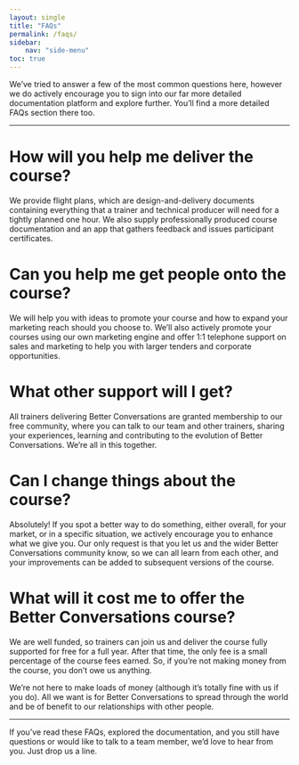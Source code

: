 ```yaml
---
layout: single
title: "FAQs"
permalink: /faqs/
sidebar:
    nav: "side-menu"
toc: true
---
```

<!-- TO DO

- Update for this:

I Know What You Are Thinking Stories - A dedicated FAQ or “Common Questions” page could be added to the website to address common concerns or objections that people may have about the foundation’s work. This could include information about how the foundation operates, where funding comes from, or how individuals or organizations can get involved.

-->

<!--summary: This is a summary of what this page contains -->


We’ve tried to answer a few of the most common questions here, however we do actively encourage you to sign into our far more detailed documentation platform and explore further. You’ll find a more detailed FAQs section there too.

---

# How will you help me deliver the course?
We provide flight plans, which are design-and-delivery documents containing everything that a trainer and technical producer will need for a tightly planned one hour. We also supply professionally produced course documentation and an app that gathers feedback and issues participant certificates.

# Can you help me get people onto the course?
We will help you with ideas to promote your course and how to expand your marketing reach should you choose to. We’ll also actively promote your courses using our own marketing engine and offer 1:1 telephone support on sales and marketing to help you with larger tenders and corporate opportunities.

# What other support will I get?
All trainers delivering Better Conversations are granted membership to our free community, where you can talk to our team and other trainers, sharing your experiences, learning and contributing to the evolution of Better Conversations. We’re all in this together.

# Can I change things about the course?
Absolutely! If you spot a better way to do something, either overall, for your market, or in a specific situation, we actively encourage you to enhance what we give you. Our only request is that you let us and the wider Better Conversations community know, so we can all learn from each other, and your improvements can be added to subsequent versions of the course.

# What will it cost me to offer the Better Conversations course?
We are well funded, so trainers can join us and deliver the course fully supported for free for a full year. After that time, the only fee is a small percentage of the course fees earned. So, if you’re not making money from the course, you don’t owe us anything.

We’re not here to make loads of money (although it’s totally fine with us if you do). All we want is for Better Conversations to spread through the world and be of benefit to our relationships with other people.

---
If you’ve read these FAQs, explored the documentation, and you still have questions or would like to talk to a team member, we’d love to hear from you. Just drop us a line.
